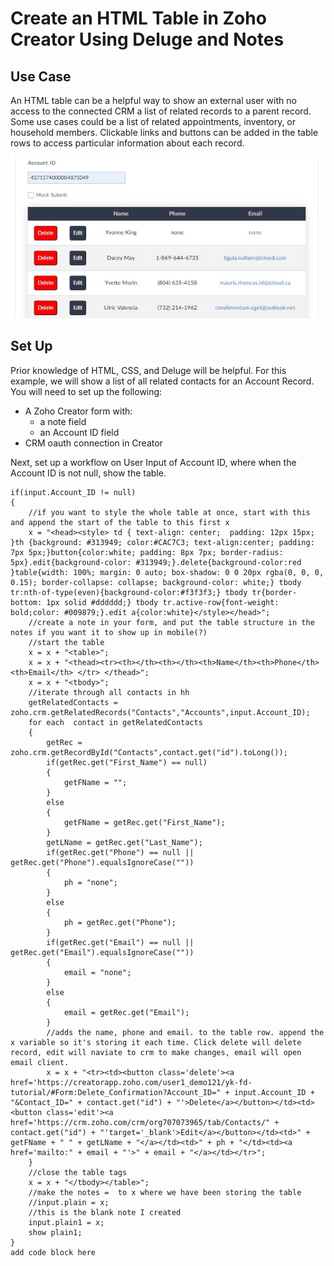 # Create an HTML Table in Zoho Creator Using Deluge and Notes

## Use Case
An HTML table can be a helpful way to show an external user with no access to the connected CRM a list of related records to a parent record. Some use cases could be a list of related appointments, inventory, or household members. Clickable links and buttons can be added in the table rows to access particular information about each record. 

<img src="table.jpg">

## Set Up
Prior knowledge of HTML, CSS, and Deluge will be helpful. For this example, we will show a list of all related contacts for an Account Record. 
You will need to set up the following:

* A Zoho Creator form with:
  * a note field
  * an Account ID field
* CRM oauth connection in Creator

Next, set up a workflow on User Input of Account ID, where when the Account ID is not null, show the table. 


```
if(input.Account_ID != null)
{
	//if you want to style the whole table at once, start with this and append the start of the table to this first x
	x = "<head><style> td { text-align: center;  padding: 12px 15px; }th {background: #313949; color:#CAC7C3; text-align:center; padding: 7px 5px;}button{color:white; padding: 8px 7px; border-radius: 5px}.edit{background-color: #313949;}.delete{background-color:red }table{width: 100%; margin: 0 auto; box-shadow: 0 0 20px rgba(0, 0, 0, 0.15); border-collapse: collapse; background-color: white;} tbody tr:nth-of-type(even){background-color:#f3f3f3;} tbody tr{border-bottom: 1px solid #dddddd;} tbody tr.active-row{font-weight: bold;color: #009879;}.edit a{color:white}</style></head>";
	//create a note in your form, and put the table structure in the notes if you want it to show up in mobile(?)
	//start the table
	x = x + "<table>";
	x = x + "<thead><tr><th></th><th></th><th>Name</th><th>Phone</th><th>Email</th> </tr> </thead>";
	x = x + "<tbody>";
	//iterate through all contacts in hh
	getRelatedContacts = zoho.crm.getRelatedRecords("Contacts","Accounts",input.Account_ID);
	for each  contact in getRelatedContacts
	{
		getRec = zoho.crm.getRecordById("Contacts",contact.get("id").toLong());
		if(getRec.get("First_Name") == null)
		{
			getFName = "";
		}
		else
		{
			getFName = getRec.get("First_Name");
		}
		getLName = getRec.get("Last_Name");
		if(getRec.get("Phone") == null || getRec.get("Phone").equalsIgnoreCase(""))
		{
			ph = "none";
		}
		else
		{
			ph = getRec.get("Phone");
		}
		if(getRec.get("Email") == null || getRec.get("Email").equalsIgnoreCase(""))
		{
			email = "none";
		}
		else
		{
			email = getRec.get("Email");
		}
		//adds the name, phone and email. to the table row. append the x variable so it's storing it each time. Click delete will delete record, edit will naviate to crm to make changes, email will open email client. 
		x = x + "<tr><td><button class='delete'><a href='https://creatorapp.zoho.com/user1_demo121/yk-fd-tutorial/#Form:Delete_Confirmation?Account_ID=" + input.Account_ID + "&Contact_ID=" + contact.get("id") + "'>Delete</a></button></td><td><button class='edit'><a href='https://crm.zoho.com/crm/org707073965/tab/Contacts/" + contact.get("id") + "'target='_blank'>Edit</a></button></td><td>" + getFName + " " + getLName + "</a></td><td>" + ph + "</td><td><a href='mailto:" + email + "'>" + email + "</a></td></tr>";
	}
	//close the table tags
	x = x + "</tbody></table>";
	//make the notes =  to x where we have been storing the table 
	//input.plain = x;
	//this is the blank note I created
	input.plain1 = x;
	show plain1;
}
add code block here

```
